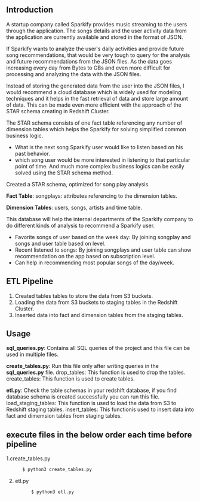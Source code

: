 ## Introduction

A startup company called Sparkify provides music streaming to the users through the application. The songs details and the user activity data from the application are currently available and stored in the format of JSON.

If Sparkify wants to analyze the user's daily activities and provide future song recommendations, that would be very tough to query for the analysis and future recommendations from the JSON files. As the data goes increasing every day from Bytes to GBs and even more difficult for processing and analyzing the data with the JSON files.

Instead of storing the generated data from the user into the JSON files, I would recommend a cloud database which is widely used for modeling techniques and it helps in the fast retrieval of data and store large amount of data. This can be made even more efficient with the approach of the STAR schema creating in Redshift Cluster.

The STAR schema consists of one fact table referencing any number of dimension tables which helps the Sparkify for solving simplified common business logic.

* What is the next song Sparkify user would like to listen based on his past behavior.
* which song user would be more interested in listening to that particular point of time.
And much more complex business logics can be easily solved using the STAR schema method.

Created a STAR schema, optimized for song play analysis.

**Fact Table**: songplays: attributes referencing to the dimension tables.

**Dimension Tables**: users, songs, artists and time table.

This database will help the internal departments of the Sparkify company to do different kinds of analysis to recommend a Sparkify user.

* Favorite songs of user based on the week day: By joining songplay and songs and user table based on level.
* Recent listened to songs: By joining songplays and user table can show recommendation on the app based on subscription level.
* Can help in recommending most popular songs of the day/week.

## ETL Pipeline

1. Created tables tables to store the data from S3 buckets. 
2. Loading the data from S3 buckets to staging tables in the Redshift Cluster.
3. Inserted data into fact and dimension tables from the staging tables. 

## Usage
**sql_queries.py**: Contains all SQL queries of the project and this file can be used in multiple files.

**create_tables.py**: Run this file only after writing queries in the **sql_queries.py** file.
  drop_tables: This function is used to drop the tables.
  create_tables: This function is used to create tables. 
  
**etl.py**: Check the table schemas in your redshift database, if you find database schema is created successfully you can run this file. 
  load_staging_tables: This function is used to load the data from S3 to Redshift staging tables.
  insert_tables: This functionis used to insert data into fact and dimemsion tables from staging tables.

## execute files in the below order each time before pipeline

1.create_tables.py
   ```python
         $ python3 create_tables.py
   ```
2. etl.py 
   ```python
         $ python3 etl.py
   ```
   
   

